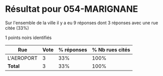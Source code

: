 # Résultat pour 054-MARIGNANE

Sur l'ensemble de la ville il y a eu 9 réponses dont 3 réponses avec une rue citée (33%)

1 points noirs identifiés

| Rue | Vote | % réponses | % Nb rues cités|
|-----|------|------------|----------------|
| L'AEROPORT | 3 | 33% | 100%|
| **Total** | 3 | 33% | 100%|
